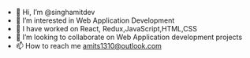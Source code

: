 - 👋 Hi, I’m @singhamitdev
- 👀 I’m interested in Web Application Development
- 🌱 I have worked on React, Redux,JavaScript,HTML,CSS
- 💞️ I’m looking to collaborate on Web Application development projects 
- 📫 How to reach me amits1310@outlook.com

<!---
singhamitdev/singhamitdev is a ✨ special ✨ repository because its `README.md` (this file) appears on your GitHub profile.
You can click the Preview link to take a look at your changes.
--->
